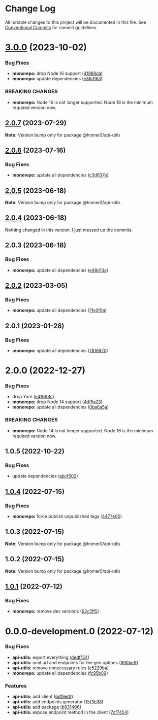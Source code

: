 # Change Log

All notable changes to this project will be documented in this file.
See [Conventional Commits](https://conventionalcommits.org) for commit guidelines.

# [3.0.0](https://github.com/homer0/packages/compare/@homer0/api-utils@2.0.7...@homer0/api-utils@3.0.0) (2023-10-02)

### Bug Fixes

- **monorepo:** drop Node 16 support ([41988da](https://github.com/homer0/packages/commit/41988da8e3f15a1c2daecfe0d7c9243eb19f9351))
- **monorepo:** update dependencies ([e36d163](https://github.com/homer0/packages/commit/e36d1630c8fc754d9359665100c8a027b15cfb9e))

### BREAKING CHANGES

- **monorepo:** Node 16 is not longer supported. Node 18 is the minimum required version now.

## [2.0.7](https://github.com/homer0/packages/compare/@homer0/api-utils@2.0.6...@homer0/api-utils@2.0.7) (2023-07-29)

**Note:** Version bump only for package @homer0/api-utils

## [2.0.6](https://github.com/homer0/packages/compare/@homer0/api-utils@2.0.5...@homer0/api-utils@2.0.6) (2023-07-16)

### Bug Fixes

- **monorepo:** update all dependencies ([c3d837e](https://github.com/homer0/packages/commit/c3d837e5820d27a27e97322211478d880000c064))

## [2.0.5](https://github.com/homer0/packages/compare/@homer0/api-utils@2.0.4...@homer0/api-utils@2.0.5) (2023-06-18)

**Note:** Version bump only for package @homer0/api-utils

## [2.0.4](https://github.com/homer0/packages/compare/@homer0/api-utils@2.0.2...@homer0/api-utils@2.0.4) (2023-06-18)

Nothing changed in this version, I just messed up the commits.

## 2.0.3 (2023-06-18)

### Bug Fixes

- **monorepo:** update all dependencies ([e48d13a](https://github.com/homer0/packages/commit/e48d13a474ce710f73128a49ca6ad4ac2da23ef0))

## [2.0.2](https://github.com/homer0/packages/compare/@homer0/api-utils@2.0.1...@homer0/api-utils@2.0.2) (2023-03-05)

### Bug Fixes

- **monorepo:** update all dependencies ([7fe0f9a](https://github.com/homer0/packages/commit/7fe0f9a39ec89e9b3fa9530e9332828916f3a108))

## 2.0.1 (2023-01-28)

### Bug Fixes

- **monorepo:** update all dependencies ([7618870](https://github.com/homer0/packages/commit/7618870e6ec4d6f281a79b15f139124875c760b2))

# 2.0.0 (2022-12-27)

### Bug Fixes

- drop Yarn ([e41698c](https://github.com/homer0/packages/commit/e41698c310996d1ca520bd6a9a2220017e1a3d49))
- **monorepo:** drop Node 14 support ([4df5a23](https://github.com/homer0/packages/commit/4df5a23c1c3e5d1632679f4902c0c73113252bc0))
- **monorepo:** update all dependencies ([0ba6a5a](https://github.com/homer0/packages/commit/0ba6a5a68413ab557cce5a5afbd6314e42d86671))

### BREAKING CHANGES

- **monorepo:** Node 14 is not longer supported. Node 16 is the minimum required version now.

## 1.0.5 (2022-10-22)

### Bug Fixes

- update dependencies ([abcf502](https://github.com/homer0/packages/commit/abcf5027fce4cb7d37d9e4cf9aafc1846c7bceb0))

## [1.0.4](https://github.com/homer0/packages/compare/@homer0/api-utils@1.0.3...@homer0/api-utils@1.0.4) (2022-07-15)

### Bug Fixes

- **monorepo:** force publish unpublished tags ([4477e00](https://github.com/homer0/packages/commit/4477e0088e178915a61baac6fa276b16c9921764))

## 1.0.3 (2022-07-15)

**Note:** Version bump only for package @homer0/api-utils

## 1.0.2 (2022-07-15)

**Note:** Version bump only for package @homer0/api-utils

## [1.0.1](https://github.com/homer0/packages/compare/@homer0/api-utils@0.0.0-development.0...@homer0/api-utils@1.0.1) (2022-07-12)

### Bug Fixes

- **monorepo:** remove dev versions ([92c5ff5](https://github.com/homer0/packages/commit/92c5ff5cc9c579879f371c08edbc111b7e1d4319))

# 0.0.0-development.0 (2022-07-12)

### Bug Fixes

- **api-utils:** export everything ([dedf154](https://github.com/homer0/packages/commit/dedf154b43f28d7295ef846db7f0885d8e7098c3))
- **api-utils:** omit url and endpoints for the gen options ([890beff](https://github.com/homer0/packages/commit/890befff5635c34da23464bac02630d3fccc364b))
- **api-utils:** remove unnecessary rules ([e5229ba](https://github.com/homer0/packages/commit/e5229ba9d9a50a0368418b286366bb5ad9021f6b))
- **monorepo:** update all dependencies ([fc95b09](https://github.com/homer0/packages/commit/fc95b096bc4c2976ba5cd9c7354890137b66a3bd))

### Features

- **api-utils:** add client ([6df9e0f](https://github.com/homer0/packages/commit/6df9e0f0fd5febe99d913afab09f3df5f76fae7c))
- **api-utils:** add endpoints generator ([15f3b38](https://github.com/homer0/packages/commit/15f3b386194dd4c86093b64633638d87bffb1b40))
- **api-utils:** add package ([b831406](https://github.com/homer0/packages/commit/b83140692cfdde2971977120b98259f1d3f0748e))
- **api-utils:** expose endpoint method in the client ([7cf7454](https://github.com/homer0/packages/commit/7cf7454b42e1e97ead81c0ad838efee300ed364b))
